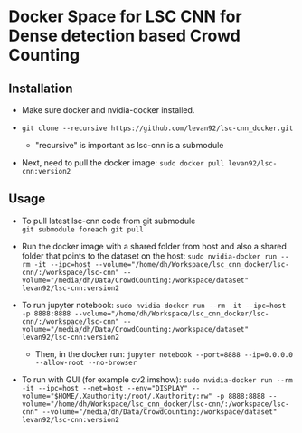 # Docker Space for LSC CNN for Dense detection based Crowd Counting

## Installation
- Make sure docker and nvidia-docker installed.
- `git clone --recursive https://github.com/levan92/lsc-cnn_docker.git`
    - "recursive" is important as lsc-cnn is a submodule

- Next, need to pull the docker image:
`sudo docker pull levan92/lsc-cnn:version2`


## Usage
- To pull latest lsc-cnn code from git submodule  
`git submodule foreach git pull`

- Run the docker image with a shared folder from host and also a shared folder that points to the dataset on the host:
`sudo nvidia-docker run --rm -it --ipc=host --volume="/home/dh/Workspace/lsc_cnn_docker/lsc-cnn/:/workspace/lsc-cnn" --volume="/media/dh/Data/CrowdCounting:/workspace/dataset"  levan92/lsc-cnn:version2`

- To run jupyter notebook:
`sudo nvidia-docker run --rm -it --ipc=host -p 8888:8888 --volume="/home/dh/Workspace/lsc_cnn_docker/lsc-cnn/:/workspace/lsc-cnn" --volume="/media/dh/Data/CrowdCounting:/workspace/dataset"  levan92/lsc-cnn:version2`
    - Then, in the docker run:
`jupyter notebook --port=8888 --ip=0.0.0.0 --allow-root --no-browser`

- To run with GUI (for example cv2.imshow):
`sudo nvidia-docker run --rm -it --ipc=host --net=host --env="DISPLAY" --volume="$HOME/.Xauthority:/root/.Xauthority:rw" -p 8888:8888 --volume="/home/dh/Workspace/lsc_cnn_docker/lsc-cnn/:/workspace/lsc-cnn" --volume="/media/dh/Data/CrowdCounting:/workspace/dataset"  levan92/lsc-cnn:version2`

